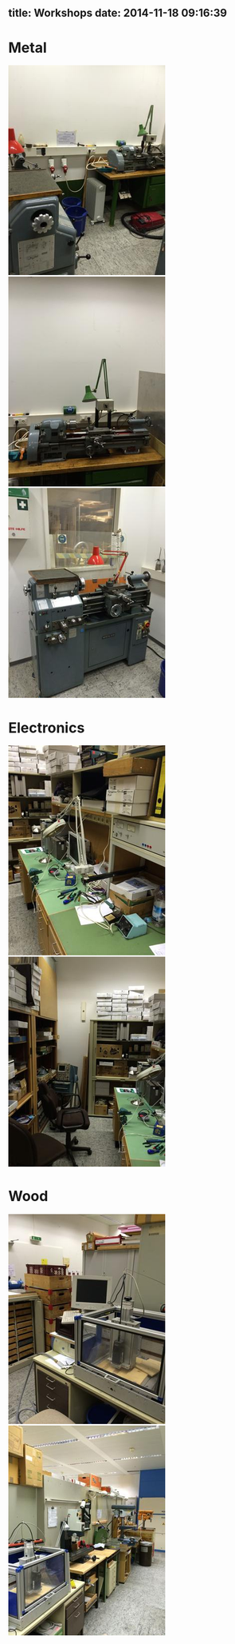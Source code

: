 title: Workshops
date: 2014-11-18 09:16:39
---


# Metal

<img src="/images/thumb_2.jpg" />
<img src="/images/thumb_3.jpg" />
<img src="/images/thumb_4.jpg" />


# Electronics

<img src="/images/thumb_7.jpg" />
<img src="/images/thumb_8.jpg" />

# Wood
<img src="/images/thumb_1.jpg" />
<img src="/images/thumb_6.jpg" />

